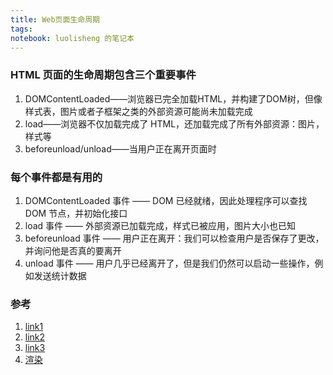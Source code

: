 ```yaml
---
title: Web页面生命周期
tags: 
notebook: luolisheng 的笔记本
---
```


### HTML 页面的生命周期包含三个重要事件

1. DOMContentLoaded——浏览器已完全加载HTML，并构建了DOM树，但像样式表，图片或者子框架之类的外部资源可能尚未加载完成
2. load——浏览器不仅加载完成了 HTML，还加载完成了所有外部资源：图片，样式等
3. beforeunload/unload——当用户正在离开页面时

### 每个事件都是有用的

1. DOMContentLoaded 事件 —— DOM 已经就绪，因此处理程序可以查找 DOM 节点，并初始化接口
2. load 事件 —— 外部资源已加载完成，样式已被应用，图片大小也已知
3. beforeunload 事件 —— 用户正在离开：我们可以检查用户是否保存了更改，并询问他是否真的要离开
4. unload 事件 —— 用户几乎已经离开了，但是我们仍然可以启动一些操作，例如发送统计数据

### 参考

1. [link1](https://zh.javascript.info/onload-ondomcontentloaded)
2. [link2](https://developer.mozilla.org/zh-CN/docs/Web/API/Document/DOMContentLoaded_event)
3. [link3](https://www.cnblogs.com/dahe1989/p/11765066.html)
4. [渲染](http://eux.baidu.com/blog/fe/Chrome%E7%9A%84First%20Paint)
